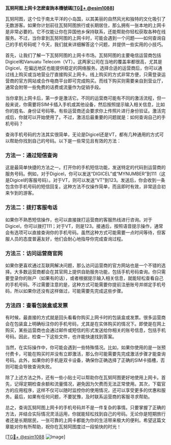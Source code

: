 **瓦努阿图上网卡怎麽查詢本機號碼[[TG💪+ @esim1088](https://t.me/s/esim1088)]**

瓦努阿图，这个位于南太平洋的小岛国，以其美丽的自然风光和独特的文化吸引了无数游客。如果你计划前往瓦努阿图旅行或长期居住，那么拥有一张本地的上网卡是非常必要的。它不仅能让你在异国他乡保持联系，还能帮助你轻松获取各种在线服务。不过，当你拿到瓦努阿图的上网卡时，可能会遇到一个问题——如何查询自己的手机号码呢？今天，我们就来详细解答这个问题，并提供一些实用的小技巧。

首先，让我们了解一下瓦努阿图的上网卡市场。瓦努阿图的主要电信运营商包括Digicel和Vanuatu Telecom（VT）。这两家公司在当地的覆盖率都很高，尤其是Digicel，在偏远地区也能提供稳定的网络服务。选择合适的运营商后，你可以通过线上购买或当地营业厅直接购买上网卡。线上购买的方式非常方便，只需登录运营商的官方网站或合作电商平台即可完成购买。而线下购买则需要亲自到营业厅，通常会附带一些免费的话费或流量作为促销手段。

当你拿到上网卡后，第一步是激活它。不同的运营商可能有不同的激活流程，但一般来说，你需要将SIM卡插入手机或其他设备，然后按照提示输入相关信息，比如你的姓名、身份证号码等。有些运营商还会要求你上传照片进行身份验证。激活完成后，你就可以开始使用了。不过，激活后最重要的问题就是：如何查询自己的手机号码？

查询手机号码的方法其实很简单，无论是Digicel还是VT，都有几种通用的方式可以帮助你找到自己的号码。以下是一些常见且有效的方法：

### 方法一：通过短信查询

这是最简单快捷的方法之一。打开你的手机短信功能，发送特定的代码到运营商的服务号码。例如，对于Digicel，你可以发送“DIGICEL”或“MYNUMBER”到111（这是Digicel的客服号码）。对于VT，则可以发送“VT”到123。发送后，你会收到一条包含你手机号码的短信回复。这种方法不仅操作简单，而且即时有效，非常适合初来乍到的游客。

### 方法二：拨打客服电话

如果你不熟悉短信操作，也可以直接拨打运营商的客服热线进行咨询。对于Digicel，你可以拨打111；对于VT，则是123。接通后，按照语音提示操作，通常会有选项可以直接查询你的手机号码。虽然这种方式可能需要一点时间等待，但客服人员的态度普遍友好，他们会耐心地指导你完成查询过程。

### 方法三：访问运营商官网

如果你更喜欢通过互联网解决问题，那么访问运营商的官方网站也是一个不错的选择。大多数运营商都会在其官网上提供自助服务功能，包括手机号码查询。你只需要登录你的账户（如果有的话），或者根据提示输入相关信息，就能轻松查看自己的手机号码。不过需要注意的是，这种方式可能需要你提前注册账号并绑定手机号码，所以如果你还没有这样做过，可能需要先完成这些步骤。

### 方法四：查看包装盒或发票

有时候，最直接的方式就是回头看看你购买上网卡时的包装盒或发票。很多运营商会在包装盒上明确标注你的手机号码，尤其是在实体购买的情况下。即使是在网上购买，某些运营商也会通过邮件或短信的形式发送给你相关的账号信息，包括手机号码。因此，检查一下这些文件，也许能快速找到答案。

当然，在实际操作中，你可能会遇到一些特殊情况。比如，如果你使用的是一张预付费卡，可能在购买时并没有立即激活，那么你可能需要先完成激活步骤才能查询号码。此外，如果你的手机是双卡设备，确保你正确选择了正确的SIM卡插槽，否则可能会导致查询失败。

除了上述方法之外，还有一些小贴士可以帮助你在瓦努阿图更好地使用上网卡。首先，记得定期检查余额和流量情况，避免因为欠费而无法正常使用。其次，下载官方的应用程序，这样不仅可以随时监控你的使用情况，还可以享受更多的优惠和服务。最后，如果有任何问题，不要犹豫，及时联系运营商的客服寻求帮助。

总之，查询瓦努阿图上网卡的手机号码并不是一件复杂的事情。只要掌握了正确的方法，并结合实际情况灵活运用，你就能轻松找到自己的号码。无论你是短期旅行者还是长期居民，一张可靠的上网卡都能为你的生活带来极大的便利。希望这篇文章能对你有所帮助，祝你在瓦努阿图度过一段愉快的时光！

[[TG💪+ @esim1088](https://t.me/s/esim1088) ![Image](https://i.postimg.cc/4NQfJmqS/Snipaste-2025-05-13-00-14-12.png)]